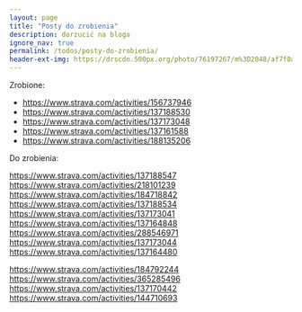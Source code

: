 ```yaml
---
layout: page
title: "Posty do zrobienia"
description: dorzucić na bloga
ignore_nav: true
permalink: /todos/posty-do-zrobienia/
header-ext-img: https://drscdn.500px.org/photo/76197267/m%3D2048/af7f0a557aa3f95ca5d3e595bd929832
---
```


Zrobione:

* https://www.strava.com/activities/156737946
* https://www.strava.com/activities/137188530
* https://www.strava.com/activities/137173048
* https://www.strava.com/activities/137161588
* https://www.strava.com/activities/188135206

Do zrobienia:


https://www.strava.com/activities/137188547
https://www.strava.com/activities/218101239
https://www.strava.com/activities/184718842
https://www.strava.com/activities/137188534
https://www.strava.com/activities/137173041
https://www.strava.com/activities/137164848
https://www.strava.com/activities/288546971
https://www.strava.com/activities/137173044
https://www.strava.com/activities/137164480

https://www.strava.com/activities/184792244
https://www.strava.com/activities/365285496
https://www.strava.com/activities/137170442
https://www.strava.com/activities/144710693
